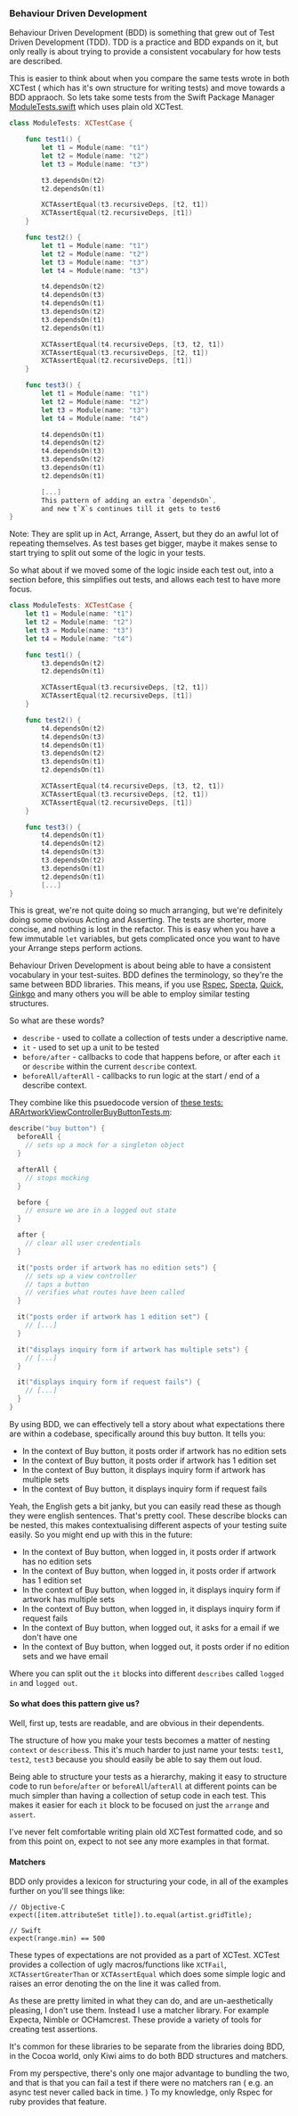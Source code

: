 ### Behaviour  Driven Development

Behaviour Driven Development (BDD) is something that grew out of Test Driven Development (TDD). TDD is a practice and BDD expands on it, but only really is about trying to provide a consistent vocabulary for how tests are described.

This is easier to think about when you compare the same tests wrote in both XCTest ( which has it's own structure for writing tests) and move towards a BDD appraoch. So lets take some tests from the Swift Package Manager [ModuleTests.swift](https://github.com/apple/swift-package-manager/blob/5040f9ebe6686e7f07be6fbae50dcf942584902c/Tests/Transmute/ModuleTests.swift#L35) which uses plain old XCTest.

```swift
class ModuleTests: XCTestCase {

    func test1() {
        let t1 = Module(name: "t1")
        let t2 = Module(name: "t2")
        let t3 = Module(name: "t3")

        t3.dependsOn(t2)
        t2.dependsOn(t1)

        XCTAssertEqual(t3.recursiveDeps, [t2, t1])
        XCTAssertEqual(t2.recursiveDeps, [t1])
    }

    func test2() {
        let t1 = Module(name: "t1")
        let t2 = Module(name: "t2")
        let t3 = Module(name: "t3")
        let t4 = Module(name: "t3")

        t4.dependsOn(t2)
        t4.dependsOn(t3)
        t4.dependsOn(t1)
        t3.dependsOn(t2)
        t3.dependsOn(t1)
        t2.dependsOn(t1)

        XCTAssertEqual(t4.recursiveDeps, [t3, t2, t1])
        XCTAssertEqual(t3.recursiveDeps, [t2, t1])
        XCTAssertEqual(t2.recursiveDeps, [t1])
    }

    func test3() {
        let t1 = Module(name: "t1")
        let t2 = Module(name: "t2")
        let t3 = Module(name: "t3")
        let t4 = Module(name: "t4")

        t4.dependsOn(t1)
        t4.dependsOn(t2)
        t4.dependsOn(t3)
        t3.dependsOn(t2)
        t3.dependsOn(t1)
        t2.dependsOn(t1)

        [...]
        This pattern of adding an extra `dependsOn`,
        and new t`X`s continues till it gets to test6
}
```

Note: They are split up in Act, Arrange, Assert, but they do an awful lot of repeating themselves. As test bases get bigger, maybe it makes sense to start trying to split out some of the logic in your tests.

So what about if we moved some of the logic inside each test out, into a section before, this simplifies out tests, and allows each test to have more focus.

```swift
class ModuleTests: XCTestCase {
    let t1 = Module(name: "t1")
    let t2 = Module(name: "t2")
    let t3 = Module(name: "t3")
    let t4 = Module(name: "t4")

    func test1() {
        t3.dependsOn(t2)
        t2.dependsOn(t1)

        XCTAssertEqual(t3.recursiveDeps, [t2, t1])
        XCTAssertEqual(t2.recursiveDeps, [t1])
    }

    func test2() {
        t4.dependsOn(t2)
        t4.dependsOn(t3)
        t4.dependsOn(t1)
        t3.dependsOn(t2)
        t3.dependsOn(t1)
        t2.dependsOn(t1)

        XCTAssertEqual(t4.recursiveDeps, [t3, t2, t1])
        XCTAssertEqual(t3.recursiveDeps, [t2, t1])
        XCTAssertEqual(t2.recursiveDeps, [t1])
    }

    func test3() {
        t4.dependsOn(t1)
        t4.dependsOn(t2)
        t4.dependsOn(t3)
        t3.dependsOn(t2)
        t3.dependsOn(t1)
        t2.dependsOn(t1)
        [...]
}
```

This is great, we're not quite doing so much arranging, but we're definitely doing some obvious Acting and Asserting. The tests are shorter, more concise, and nothing is lost in the refactor. This is easy when you have a few immutable `let` variables, but gets complicated once you want to have your Arrange steps perform actions.

Behaviour Driven Development is about being able to have a consistent vocabulary in your test-suites. BDD defines the terminology, so they're the same between BDD libraries. This means, if you use [Rspec](https://github.com/rspec/rspec), [Specta](https://github.com/specta/specta/), [Quick](https://github.com/quick/quick), [Ginkgo](https://github.com/onsi/ginkgo) and many others you will be able to employ similar testing structures.

So what are these words?

* `describe` - used to collate a collection of tests under a descriptive name.
* `it` - used to set up a unit to be tested
* `before/after` - callbacks to code that happens before, or after each `it` or `describe` within the current `describe` context.
* `beforeAll/afterAll` - callbacks to run logic at the start / end of a describe context.

They combine like this psuedocode version of [these tests: ARArtworkViewControllerBuyButtonTests.m](https://github.com/artsy/eigen/blob/2a14463c0bb1a14e9709496261f74622cca8b1e5/Artsy_Tests/View_Controller_Tests/Artwork/ARArtworkViewControllerBuyButtonTests.m#L16-L121):

``` swift
describe("buy button") {
  beforeAll {
    // sets up a mock for a singleton object
  }

  afterAll {
    // stops mocking
  }

  before {
    // ensure we are in a logged out state
  }

  after {
    // clear all user credentials
  }

  it("posts order if artwork has no edition sets") {
    // sets up a view controller
    // taps a button
    // verifies what routes have been called
  }

  it("posts order if artwork has 1 edition set") {
    // [...]
  }

  it("displays inquiry form if artwork has multiple sets") {
    // [...]
  }

  it("displays inquiry form if request fails") {
    // [...]
  }
}
```

By using BDD, we can effectively tell a story about what expectations there are within a codebase, specifically around this buy button. It tells you:

* In the context of Buy button, it posts order if artwork has no edition sets
* In the context of Buy button, it posts order if artwork has 1 edition set
* In the context of Buy button, it displays inquiry form if artwork has multiple sets
* In the context of Buy button, it displays inquiry form if request fails

Yeah, the English gets a bit janky, but you can easily read these as though they were english sentences. That's pretty cool. These describe blocks can be nested, this makes contextualising different aspects of your testing suite easily. So you might end up with this in the future:

* In the context of Buy button, when logged in, it posts order if artwork has no edition sets
* In the context of Buy button, when logged in, it posts order if artwork has 1 edition set
* In the context of Buy button, when logged in, it displays inquiry form if artwork has multiple sets
* In the context of Buy button, when logged in, it displays inquiry form if request fails
* In the context of Buy button, when logged out, it asks for a email if we don't have one
* In the context of Buy button, when logged out, it posts order if no edition sets and we have email

Where you can split out the `it` blocks into different `describes` called `logged in` and `logged out`.

#### So what does this pattern give us?

Well, first up, tests are readable, and are obvious in their dependents.

The structure of how you make your tests becomes a matter of nesting `context` or `describes`s. This  it's much harder to just name your tests: `test1`, `test2`, `test3` because you should easily be able to say them out loud.

Being able to structure your tests as a hierarchy, making it easy to structure code to run `before`/`after` or `beforeAll`/`afterAll` at different points can be much simpler than having a collection of setup code in each test. This makes it easier for each `it` block to be focused on just the `arrange` and `assert`.

I've never felt comfortable writing plain old XCTest formatted code, and so from this point on, expect to not see any more examples in that format.

#### Matchers

BDD only provides a lexicon for structuring your code, in all of the examples further on you'll see things like:

```
// Objective-C
expect([item.attributeSet title]).to.equal(artist.gridTitle);

// Swift
expect(range.min) == 500
```

These types of expectations are not provided as a part of XCTest. XCTest provides a collection of ugly macros/functions like `XCTFail`, `XCTAssertGreaterThan` or `XCTAssertEqual` which does some simple logic and raises an error denoting the on the line it was called from.

As these are pretty limited in what they can do, and are un-aesthetically pleasing, I don't use them. Instead I use a matcher library. For example Expecta, Nimble or OCHamcrest. These provide a variety of tools for creating test assertions.

It's common for these libraries to be separate from the libraries doing BDD, in the Cocoa world, only Kiwi aims to do both BDD structures and matchers.

From my perspective, there's only one major advantage to bundling the two, and that is that you can fail a test if there were no matchers ran ( e.g. an async test never called back in time. ) To my knowledge, only Rspec for ruby provides that feature.
